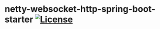 netty-websocket-http-spring-boot-starter [![License](http://img.shields.io/:license-apache-brightgreen.svg)](http://www.apache.org/licenses/LICENSE-2.0.html)
===================================

